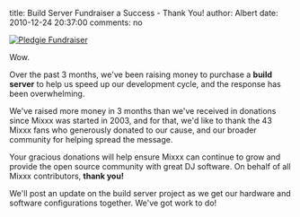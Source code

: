 title: Build Server Fundraiser a Success - Thank You!
author: Albert
date: 2010-12-24 20:37:00
comments: no

[![Pledgie Fundraiser]({static}/images/news/pledgie.png)](http://pledgie.com/campaigns/13624)

Wow.

Over the past 3 months, we've been raising money to purchase a **build server** to help us speed up our development cycle, and the response has been overwhelming.

We've raised more money in 3 months than we've received in donations since Mixxx was started in 2003, and for that, we'd like to thank the 43 Mixxx fans who generously donated to our cause, and our broader community for helping spread the message.

Your gracious donations will help ensure Mixxx can continue to grow and provide the open source community with great DJ software.
On behalf of all Mixxx contributors, **thank you!**

We'll post an update on the build server project as we get our hardware and software configurations together.
We've got work to do!

